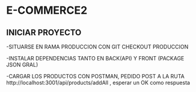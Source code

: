 # E-COMMERCE2
INICIAR PROYECTO
-----------------------------------------------------------------------------


-SITUARSE EN RAMA PRODUCCION CON GIT CHECKOUT PRODUCCION


-INSTALAR DEPENDENCIAS TANTO EN BACK(API) Y FRONT (PACKAGE JSON GRAL)


-CARGAR LOS PRODUCTOS CON POSTMAN, PEDIDO POST A LA RUTA http://localhost:3001/api/products/addAll , esperar un OK como respuesta
